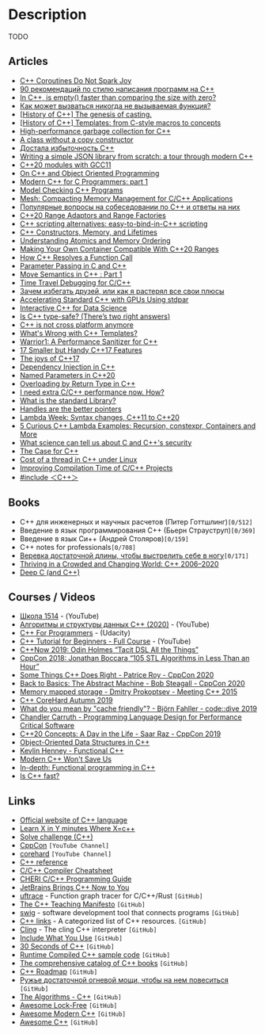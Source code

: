 # Description

TODO


## Articles

- [C++ Coroutines Do Not Spark Joy](https://probablydance.com/2021/10/31/c-coroutines-do-not-spark-joy/)
- [90 рекомендаций по стилю написания программ на C++](https://habr.com/ru/post/172091/)
- [In C++, is empty() faster than comparing the size with zero?](https://lemire.me/blog/2021/10/26/in-c-is-empty-faster-than-comparing-the-size-with-zero/)
- [Как может вызваться никогда не вызываемая функция?](https://habr.com/ru/company/infopulse/blog/338812/)
- [[History of C++] The genesis of casting.](https://belaycpp.com/2021/10/14/history-of-c-the-genesis-of-casting/)
- [[History of C++] Templates: from C-style macros to concepts](https://belaycpp.com/2021/10/01/history-of-c-templates-from-c-style-macros-to-concepts/)
- [High-performance garbage collection for C++](https://v8.dev/blog/high-performance-cpp-gc)
- [A class without a copy constructor](https://quuxplusone.github.io/blog/2021/09/17/a-class-without-a-copy-constructor/)
- [Достала избыточность С++](https://habr.com/ru/post/125564/)
- [Writing a simple JSON library from scratch: a tour through modern C++](https://notes.eatonphil.com/writing-a-simple-json-library-in-modern-cpp.html)
- [C++20 modules with GCC11](https://blog.feabhas.com/2021/08/c20-modules-with-gcc11/)
- [On C++ and Object Oriented Programming](https://www.gamedeveloper.com/programming/on-c-and-object-oriented-programming)
- [Modern C++ for C Programmers: part 1](https://berthub.eu/articles/posts/c++-1/)
- [Model Checking C++ Programs](https://arxiv.org/abs/2107.01093)
- [Mesh: Compacting Memory Management for C/C++ Applications](https://arxiv.org/abs/1902.04738)
- [Популярные вопросы на собеседовании по C++ и ответы на них](https://habr.com/ru/post/117996/)
- [C++20 Range Adaptors and Range Factories](https://brevzin.github.io/c++/2021/02/28/ranges-reference/)
- [C++ scripting alternatives: easy-to-bind-in-C++ scripting](https://itnext.io/c-scripting-alternatives-easy-to-bind-scripting-binding-chaiscript-and-wren-into-a-small-game-174c86b0ecd7)
- [C++ Constructors, Memory, and Lifetimes](https://erikmcclure.com/blog/cpp-constructors-memory-and-lifetimes/)
- [Understanding Atomics and Memory Ordering](https://dev.to/kprotty/understanding-atomics-and-memory-ordering-2mom)
- [Making Your Own Container Compatible With C++20 Ranges](https://www.reedbeta.com/blog/ranges-compatible-containers/)
- [How C++ Resolves a Function Call](https://preshing.com/20210315/how-cpp-resolves-a-function-call/)
- [Parameter Passing in C and C++](https://wolchok.org/posts/parameter-passing/)
- [Move Semantics in C++ : Part 1](https://medium.com/pranayaggarwal25/move-semantics-269e73287b63)
- [Time Travel Debugging for C/C++ ](https://pspdfkit.com/blog/2021/time-travel-debugging-for-c/)
- [Зачем избегать друзей, или как я растерял все свои плюсы](https://habr.com/ru/post/472780/)
- [Accelerating Standard C++ with GPUs Using stdpar](https://developer.nvidia.com/blog/accelerating-standard-c-with-gpus-using-stdpar/)
- [Interactive C++ for Data Science](https://blog.llvm.org/posts/2020-12-21-interactive-cpp-for-data-science/   )
- [Is C++ type-safe? (There’s two right answers)](https://davmac.wordpress.com/2020/12/13/is-c-type-safe-theres-two-right-answers/)
- [C++ is not cross platform anymore](https://blog.noctua-software.com/cpp-is-not-cross-platform-anymore.html)
- [What's Wrong with C++ Templates?](http://people.cs.uchicago.edu/~jacobm/pubs/templates.html)
- [Warrior1: A Performance Sanitizer for C++](https://arxiv.org/abs/2010.09583)
- [17 Smaller but Handy C++17 Features](https://www.cppstories.com/2019/08/17smallercpp17features/)
- [The joys of C++17](https://0xd34df00d.me/posts/2019/09/the-joys-of-cpp17.html)
- [Dependency Injection in C++](https://vladris.com/blog/2016/07/06/dependency-injection-in-c.html)
- [Named Parameters in C++20](https://pdimov.github.io/blog/2020/09/07/named-parameters-in-c20/)
- [Overloading by Return Type in C++](https://artificial-mind.net/blog/2020/10/10/return-type-overloading)
- [I need extra C/C++ performance now. How?](https://danlark.org/2020/10/08/i-need-extra-c-c-performance-now-how/)
- [What is the standard Library?](https://cor3ntin.github.io/posts/std/)
- [Handles are the better pointers](https://floooh.github.io/2018/06/17/handles-vs-pointers.html)
- [Lambda Week: Syntax changes, C++11 to C++20](https://www.cppstories.com/2020/08/lambda-syntax.html/)
- [5 Curious C++ Lambda Examples: Recursion, constexpr, Containers and More](https://www.cppstories.com/2020/07/lambdas5ex.html/)
- [What science can tell us about C and C++'s security](https://alexgaynor.net/2020/may/27/science-on-memory-unsafety-and-security/)
- [The Case for C++](https://itnext.io/the-case-for-c-4122a5b47130)
- [Cost of a thread in C++ under Linux](https://lemire.me/blog/2020/01/30/cost-of-a-thread-in-c-under-linux/)
- [Improving Compilation Time of C/C++ Projects](https://interrupt.memfault.com/blog/improving-compilation-times-c-cpp-projects)
- [#include ＜C++＞](https://www.includecpp.org/)


## Books

- C++ для инженерных и научных расчетов (Питер Готтшлинг)`[0/512]`
- Введение в язык программирования С++ (Бьерн Страуструп)`[0/369]`
- Введение в язык Си++ (Андрей Столяров)`[0/159]`
- C++ notes for professionals`[0/708]`
- [Веревка достаточной длины, чтобы выстрелить себе в ногу](http://e-maxx.ru/bookz/files/golub_cord.pdf)`[0/171]`
- [Thriving in a Crowded and Changing World: C++ 2006–2020](https://www.stroustrup.com/hopl20main-p5-p-bfc9cd4--final.pdf)
- [Deep C (and C++)](https://pvv.ntnu.no/~oma/DeepC_slides_oct2011.pdf)


## Courses / Videos

- [Школа 1514](https://youtube.com/playlist?list=PLRDzFCPr95fLMvdcV-hEl-42x8LIyjvHA) - (YouTube)
- [Алгоритмы и структуры данных C++ (2020)](https://youtube.com/playlist?list=PLRDzFCPr95fL_5Xvnufpwj2uYZnZBBnsr) - (YouTube)
- [C++ For Programmers](https://www.udacity.com/course/c-for-programmers--ud210) - (Udacity)
- [C++ Tutorial for Beginners - Full Course](https://www.youtube.com/watch?v=vLnPwxZdW4Y) - (YouTube)
- [C++Now 2019: Odin Holmes “Tacit DSL All the Things”](https://youtu.be/J0jwUEyrvQM)
- [CppCon 2018: Jonathan Boccara “105 STL Algorithms in Less Than an Hour”](https://youtu.be/2olsGf6JIkU)
- [Some Things C++ Does Right - Patrice Roy - CppCon 2020](https://youtu.be/bMSrNBcir4Y)
- [Back to Basics: The Abstract Machine - Bob Steagall - CppCon 2020](https://youtu.be/ZAji7PkXaKY)
- [Memory mapped storage - Dmitry Prokoptsev - Meeting C++ 2015](https://youtu.be/STiBJT90d2o)
- [C++ CoreHard Autumn 2019](https://youtube.com/playlist?list=PLgsLnJ-wgYTaGUCiwpLKtJ4XkSy_vf9C-)
- [What do you mean by "cache friendly"? - Björn Fahller - code::dive 2019](https://youtu.be/Fzbotzi1gYs)
- [Chandler Carruth - Programming Language Design for Performance Critical Software](https://youtu.be/_prA_EmoBe4)
- [C++20 Concepts: A Day in the Life - Saar Raz - CppCon 2019](https://youtu.be/qawSiMIXtE4)
- [Object-Oriented Data Structures in C++](https://www.coursera.org/learn/cs-fundamentals-1)
- [Kevlin Henney - Functional C++](https://youtu.be/CIg6eyJv4dk)
- [Modern C++ Won't Save Us](https://alexgaynor.net/2019/apr/21/modern-c++-wont-save-us/)
- [In-depth: Functional programming in C++](https://www.gamedeveloper.com/programming/in-depth-functional-programming-in-c-)
- [Is C++ fast?](https://zeux.io/2019/01/17/is-c-fast/)


## Links

- [Official website of C++ language](https://isocpp.org)
- [Learn X in Y minutes Where X=c++](https://learnxinyminutes.com/docs/c++/)
- [Solve challenge (C++)](https://www.hackerrank.com/domains/cpp)
- [CppCon](https://www.youtube.com/channel/UCMlGfpWw-RUdWX_JbLCukXg) `[YouTube Channel]`
- [corehard](https://www.youtube.com/c/corehard/featured) `[YouTube Channel]`
- [C++ reference](https://en.cppreference.com/w/)
- [C/C++ Compiler Cheatsheet](http://www.dmulholl.com/notes/c-compiler-cheatsheet.html)
- [CHERI C/C++ Programming Guide](https://www.cl.cam.ac.uk/techreports/UCAM-CL-TR-947.pdf)
- [JetBrains Brings C++ Now to You](https://pages.jetbrains.com/cppnow2021)
- [uftrace](https://github.com/namhyung/uftrace) -  Function graph tracer for C/C++/Rust `[GitHub]`
- [The C++ Teaching Manifesto](https://github.com/jcelerier/cpp-teaching-manifesto) `[GitHub]`
- [swig](https://github.com/swig/swig) - software development tool that connects programs `[GitHub]`
- [C++ links](https://github.com/MattPD/cpplinks) - A categorized list of C++ resources. `[GitHub]`
- [Cling](https://github.com/root-project/cling) - The cling C++ interpreter `[GitHub]`
- [Include What You Use](https://github.com/include-what-you-use/include-what-you-use) `[GitHub]`
- [30 Seconds of C++](https://github.com/Bhupesh-V/30-seconds-of-cpp) `[GitHub]`
- [Runtime Compiled C++ sample code](https://github.com/RuntimeCompiledCPlusPlus/RuntimeCompiledCPlusPlus) `[GitHub]`
- [The comprehensive catalog of C++ books](https://github.com/yuchdev/CppBooks) `[GitHub]`
- [C++ Roadmap](https://github.com/salmer/CppDeveloperRoadmap) `[GitHub]`
- [Ружье достаточной огневой мощи, чтобы на нем повеситься](https://github.com/Nekrolm/ubbook) `[GitHub]`
- [The Algorithms - C++](https://github.com/TheAlgorithms/C-Plus-Plus) `[GitHub]`
- [Awesome Lock-Free](https://github.com/rigtorp/awesome-lockfree) `[GitHub]`
- [Awesome Modern C++](https://github.com/rigtorp/awesome-modern-cpp) `[GitHub]`
- [Awesome C++](https://github.com/fffaraz/awesome-cpp) `[GitHub]`
